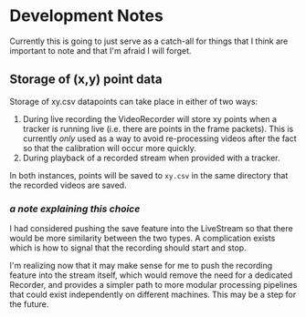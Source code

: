 # Development Notes

Currently this is going to just serve as a catch-all for things that I think are important to note and that I'm afraid I will forget. 


## Storage of (x,y) point data
Storage of xy.csv datapoints can take place in either of two ways: 
1. During live recording the VideoRecorder will store xy points when a tracker is running live (i.e. there are points in the frame packets). This is currently *only* used as a way to avoid re-processing videos after the fact so that the calibration will occur more quickly. 
2. During playback of a recorded stream when provided with a tracker. 

In both instances, points will be saved to `xy.csv` in the same directory that the recorded videos are saved. 

### *a note explaining this choice*

I had considered pushing the save feature into the LiveStream so that there would be more similarity between the two types. A complication exists which is how to signal that the recording should start and stop. 

I'm realizing now that it may make sense for me to push the recording feature into the stream itself, which would remove the need for a dedicated Recorder, and provides a simpler path to more modular processing pipelines that could exist independently on different machines. This may be a step for the future.  